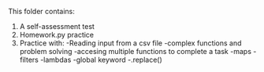 This folder contains:
1. A self-assessment test
2. Homework.py practice
3. Practice with:
    -Reading input from a csv file
    -complex functions and problem solving
    -accesing multiple functions to complete a task
    -maps
    -filters
    -lambdas
    -global keyword
    -.replace()